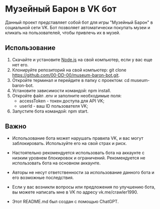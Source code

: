 # Музейный Барон в VK бот

Данный проект представляет собой бот для игры "Музейный Барон" в социальной сети VK. Бот позволяет автоматически покупать музеи и кликать на пользователей, чтобы привлечь их в музей.

## Использование

1. Скачайте и установите [Node.js](https://nodejs.org/) на свой компьютер, если у вас еще нет его.
2. Клонируйте репозиторий на свой компьютер: git clone https://github.com/00-DD-00/museum-baron-bot.git.
3. Откройте терминал и перейдите в папку с проектом: cd museum-baron-bot.
4. Установите зависимости командой: npm install.
5. Откройте файл .env и заполните необходимые поля:
   - accessToken - токен доступа для API VK;
   - userId - ваш ID пользователя VK;
6. Запустите бота командой: npm start.

## Важно

- Использование бота может нарушать правила VK, и вас могут заблокировать. Используйте его на свой страх и риск.
- Настоятельно рекомендуется использовать бота на аккаунте с низким уровнем блокировок и ограничений. Рекомендуется не использовать бота на основном аккаунте.
- Авторы не несут ответственности за использование данного бота и его возможные последствия.

- Если у вас возникли вопросы или предложения по улучшению бота, вы можете написать мне в VK по адресу vk.me/crawler1990.

- Этот README.md был создан с помощью ChatGPT.
